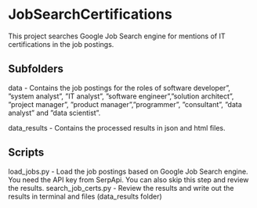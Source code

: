 # JobSearchCertifications

This project searches Google Job Search engine for mentions of IT certifications in the job postings.

## Subfolders
data - Contains the job postings for the roles of software developer”, ”system analyst”, ”IT analyst”, ”software engineer”,”solution  architect”,  ”project  manager”,  ”product manager”,”programmer”,  ”consultant”,  ”data  analyst”  and  ”data  scientist”.

data_results - Contains the processed results in json and html files.

## Scripts
load_jobs.py - Load the job postings based on Google Job Search engine. You need the API key from SerpApi. You can also skip this step and review the results.
search_job_certs.py - Review the results and write out the results in terminal and files (data_results folder)

